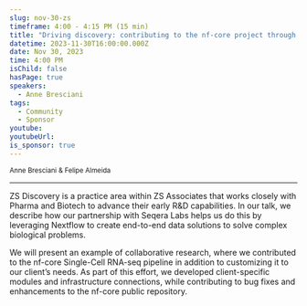 ```yaml
---
slug: nov-30-zs
timeframe: 4:00 - 4:15 PM (15 min)
title: "Driving discovery: contributing to the nf-core project through client collaboration"
datetime: 2023-11-30T16:00:00.000Z
date: Nov 30, 2023
time: 4:00 PM
isChild: false
hasPage: true
speakers:
  - Anne Bresciani
tags:
  - Community
  - Sponsor
youtube: 
youtubeUrl: 
is_sponsor: true
---
```

<div className="mb-4">
  <small className="typo-small">
    Anne Bresciani & Felipe Almeida
  </small>
</div>

<hr className="border-t border-gray-50 mb-4 opacity-20" />

ZS Discovery is a practice area within ZS Associates that works closely with Pharma and Biotech to advance their early R&D capabilities. In our talk, we describe how our partnership with Seqera Labs helps us do this by leveraging Nextflow to create end-to-end data solutions to solve complex biological problems. 

We will present an example of collaborative research, where we contributed to the nf-core Single-Cell RNA-seq pipeline in addition to customizing it to our client’s needs. As part of this effort, we developed client-specific modules and infrastructure connections, while contributing to bug fixes and enhancements to the nf-core public repository.
